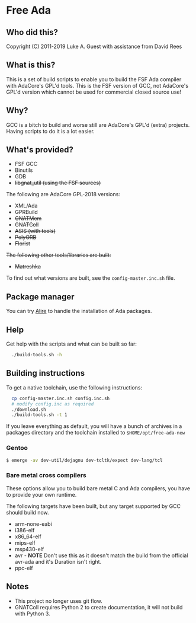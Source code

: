 # Free Ada

## Who did this?

Copyright (C) 2011-2019 Luke A. Guest with assistance from David Rees

## What is this?

This is a set of build scripts to enable you to build the FSF Ada compiler with AdaCore's GPL'd tools. This is the FSF
version of GCC, not AdaCore's GPL'd version which cannot be used for commercial closed source use!

## Why?

GCC is a bitch to build and worse still are AdaCore's GPL'd (extra) projects. Having scripts to do it is a lot easier.

## What's provided?

* FSF GCC
* Binutils
* GDB
* ~~libgnat_util (using the FSF sources)~~

The following are AdaCore GPL-2018 versions:

* XML/Ada
* GPRBuild
* ~~GNATMem~~
* ~~GNATColl~~
* ~~ASIS (with tools)~~
* ~~PolyORB~~
* ~~Florist~~

~~The following other tools/libraries are built:~~

* ~~Matreshka~~

To find out what versions are built, see the ```config-master.inc.sh``` file.

## Package manager

You can try [Alire](https://github.com/mosteo/alire) to handle the installation of Ada packages.

## Help

Get help with the scripts and what can be built so far:

```bash
  ./build-tools.sh -h
```

## Building instructions

To get a native toolchain, use the following instructions:

```bash
  cp config-master.inc.sh config.inc.sh
  # modify config.inc as required
  ./download.sh
  ./build-tools.sh -t 1
```

If you leave everything as default, you will have a bunch of archives in a packages directory and the toolchain installed
to ```$HOME/opt/free-ada-new```

### Gentoo

```bash
$ emerge -av dev-util/dejagnu dev-tcltk/expect dev-lang/tcl
```

### Bare metal cross compilers

These options allow you to build bare metal C and Ada compilers, you have to provide your own runtime.

The following targets have been built, but any target supported by GCC should build now.

* arm-none-eabi
* i386-elf
* x86_64-elf
* mips-elf
* msp430-elf
* avr - **NOTE** Don't use this as it doesn't match the build from the official avr-ada and it's Duration isn't right.
* ppc-elf

## Notes

* This project no longer uses git flow.
* GNATColl requires Python 2 to create documentation, it will not build with Python 3.
